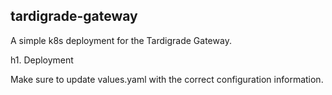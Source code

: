 tardigrade-gateway
---

A simple k8s deployment for the Tardigrade Gateway.

h1. Deployment

Make sure to update values.yaml with the correct configuration information.
